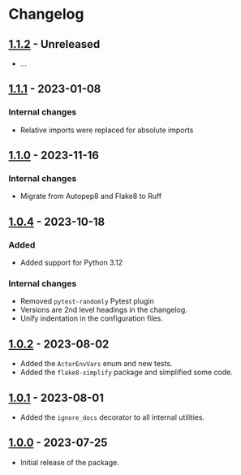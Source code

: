 # Changelog

## [1.1.2](../../releases/tag/v1.1.2) - Unreleased

- ...

## [1.1.1](../../releases/tag/v1.1.1) - 2023-01-08

### Internal changes

- Relative imports were replaced for absolute imports

## [1.1.0](../../releases/tag/v1.1.0) - 2023-11-16

### Internal changes

- Migrate from Autopep8 and Flake8 to Ruff

## [1.0.4](../../releases/tag/v1.0.4) - 2023-10-18

### Added

- Added support for Python 3.12

### Internal changes

- Removed `pytest-randomly` Pytest plugin
- Versions are 2nd level headings in the changelog.
- Unify indentation in the configuration files.

## [1.0.2](../../releases/tag/v1.0.2) - 2023-08-02

- Added the `ActorEnvVars` enum and new tests.
- Added the `flake8-simplify` package and simplified some code.

## [1.0.1](../../releases/tag/v1.0.1) - 2023-08-01

- Added the `ignore_docs` decorator to all internal utilities.

## [1.0.0](../../releases/tag/v1.0.0) - 2023-07-25

- Initial release of the package.
